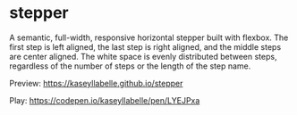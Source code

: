 # stepper
A semantic, full-width, responsive horizontal stepper built with flexbox. The first step is left aligned, the last step is right aligned, and the middle steps are center aligned. The white space is evenly distributed between steps, regardless of the number of steps or the length of the step name.

Preview: https://kaseyllabelle.github.io/stepper

Play: https://codepen.io/kaseyllabelle/pen/LYEJPxa
